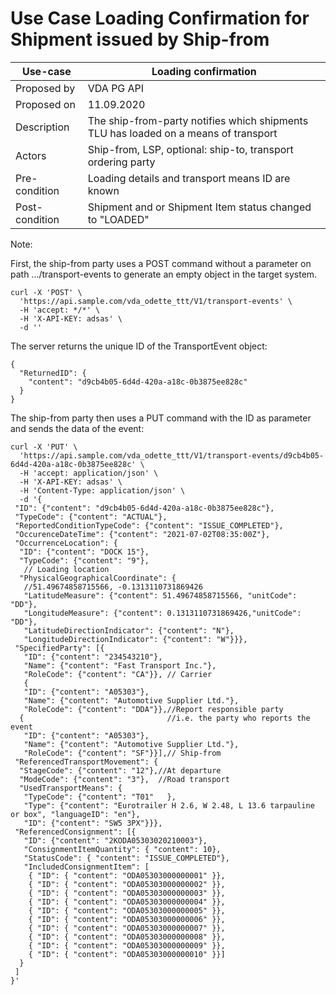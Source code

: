 # Use Case Loading Confirmation for Shipment issued by Ship-from

Use-case | Loading confirmation
-----------|---------------------    
Proposed by| VDA PG API   
Proposed on| 11.09.2020
Description| The ship-from-party notifies which shipments TLU has loaded on a means of transport   
Actors| Ship-from, LSP, optional: ship-to, transport ordering party  
Pre-condition| Loading details and transport means ID are known   
Post-condition| Shipment and or Shipment Item status changed to "LOADED"   

Note: 

First, the ship-from party uses a POST command without a parameter on path .../transport-events
to generate an empty object in the target system.
```  
curl -X 'POST' \
  'https://api.sample.com/vda_odette_ttt/V1/transport-events' \
  -H 'accept: */*' \
  -H 'X-API-KEY: adsas' \
  -d ''
```  
The server returns the unique ID of the TransportEvent object:
```  
{
  "ReturnedID": {
    "content": "d9cb4b05-6d4d-420a-a18c-0b3875ee828c"
  }
}
```  
The ship-from party then uses a PUT command with the ID as parameter and sends the data of the event:

```   
curl -X 'PUT' \
  'https://api.sample.com/vda_odette_ttt/V1/transport-events/d9cb4b05-6d4d-420a-a18c-0b3875ee828c' \
  -H 'accept: application/json' \
  -H 'X-API-KEY: adsas' \
  -H 'Content-Type: application/json' \
  -d '{
 "ID": {"content": "d9cb4b05-6d4d-420a-a18c-0b3875ee828c"},
 "TypeCode": {"content": "ACTUAL"},
 "ReportedConditionTypeCode": {"content": "ISSUE_COMPLETED"},
 "OccurenceDateTime": {"content": "2021-07-02T08:35:00Z"},
 "OccurrenceLocation": {
  "ID": {"content": "DOCK 15"},
  "TypeCode": {"content": "9"},
   // Loading location
  "PhysicalGeographicalCoordinate": {
   //51.49674858715566, -0.1313110731869426
   "LatitudeMeasure": {"content": 51.49674858715566, "unitCode": "DD"},
   "LongitudeMeasure": {"content": 0.1313110731869426,"unitCode": "DD"},
   "LatitudeDirectionIndicator": {"content": "N"},
   "LongitudeDirectionIndicator": {"content": "W"}}},
 "SpecifiedParty": [{
   "ID": {"content": "234543210"},
   "Name": {"content": "Fast Transport Inc."},
   "RoleCode": {"content": "CA"}}, // Carrier
   {
   "ID": {"content": "A05303"},
   "Name": {"content": "Automotive Supplier Ltd."},
   "RoleCode": {"content": "DDA"}},//Report responsible party
  {                                //i.e. the party who reports the event
   "ID": {"content": "A05303"},
   "Name": {"content": "Automotive Supplier Ltd."},
   "RoleCode": {"content": "SF"}}],// Ship-from
 "ReferencedTransportMovement": {
  "StageCode": {"content": "12"},//At departure
  "ModeCode": {"content": "3"},  //Road transport
  "UsedTransportMeans": {
   "TypeCode": {"content": "T01"   },
   "Type": {"content": "Eurotrailer H 2.6, W 2.48, L 13.6 tarpauline or box", "languageID": "en"},
   "ID": {"content": "SW5 3PX"}}},
 "ReferencedConsignment": [{
   "ID": {"content": "2KODA05303020210003"},
   "ConsignmentItemQuantity": { "content": 10},
   "StatusCode": { "content": "ISSUE_COMPLETED"},
   "IncludedConsignmentItem": [
    { "ID": { "content": "ODA05303000000001" }},
    { "ID": { "content": "ODA05303000000002" }},
    { "ID": { "content": "ODA05303000000003" }},
    { "ID": { "content": "ODA05303000000004" }},
    { "ID": { "content": "ODA05303000000005" }},
    { "ID": { "content": "ODA05303000000006" }},
    { "ID": { "content": "ODA05303000000007" }},
    { "ID": { "content": "ODA05303000000008" }},
    { "ID": { "content": "ODA05303000000009" }},
    { "ID": { "content": "ODA05303000000010" }}]
  }
 ]
}'
```   
